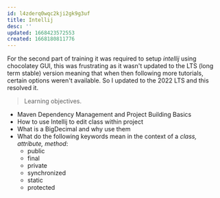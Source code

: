```yaml
---
id: l4zderq0wqc2kji2gk9g3uf
title: Intellij
desc: ''
updated: 1668423572553
created: 1668180811776
---
```

For the second part of training it was required to setup *intellij* using chocolatey GUI, this was frustrating as it wasn't updated to the LTS (long term stable) version meaning that when then following more tutorials, certain options weren't available. So I updated to the 2022 LTS and this resolved it.

> Learning objectives.
- Maven Dependency Management and Project Building Basics
- How to use Intellij to edit class within project
- What is a BigDecimal and why use them
- What do the following keywords mean in the context of a *class, attribute, method*: 
    - public
    - final
    - private
    - synchronized
    - static
    - protected


